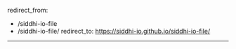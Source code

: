 redirect_from:
  - /siddhi-io-file
  - /siddhi-io-file/
redirect_to: https://siddhi-io.github.io/siddhi-io-file/
---
